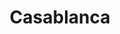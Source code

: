 ---
title: "Casablanca"

year: 1942

director: "Michael Curtiz"

summary: "When nazis and his ex-girlfriend suddendly walk in the door, a bar owner is forced to make a descision."

comment: "he origin of 50% of all movie cliches and tropes. If you havn't seen this, you havn't seen anything. Or Paris."

video: "https://media.giphy.com/media/v1.Y2lkPTc5MGI3NjExaXNsZnR3enlibmR5ZnNpaXU3anA3cXVhcGJtajc5anM5YjVrd2UzaiZlcD12MV9pbnRlcm5hbF9naWZfYnlfaWQmY3Q9Zw/L4TN71qZG1OmiHFpYf/giphy.mp4"

image: "https://media.giphy.com/media/L4TN71qZG1OmiHFpYf/giphy.gif"

imdb: "https://www.imdb.com/title/tt0034583/"

quotes:
 - "< No quotes needed for this movie. You already know them. > "
---